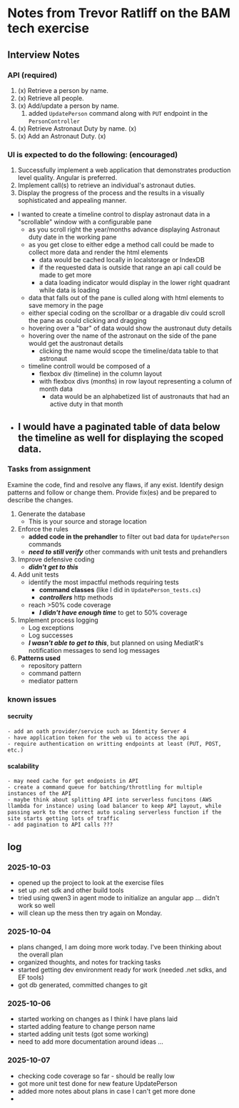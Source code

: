 # Notes from Trevor Ratliff on the BAM tech exercise

## Interview Notes

### API (required)

1. (x) Retrieve a person by name.
1. (x) Retrieve all people.
1. (x) Add/update a person by name.
	1. added `UpdatePerson` command along with `PUT` endpoint in the `PersonController`
1. (x) Retrieve Astronaut Duty by name. (x)
1. (x) Add an Astronaut Duty. (x)


### UI is expected to do the following: (encouraged)

1. Successfully implement a web application that demonstrates production level quality. Angular is preferred.
1. Implement call(s) to retrieve an individual's astronaut duties.
1. Display the progress of the process and the results in a visually sophisticated and appealing manner.

- I wanted to create a timeline control to display astronaut data in a "scrollable" window with a configurable pane
	- as you scroll right the year/months advance displaying Astronaut duty date in the working pane
	- as you get close to either edge a method call could be made to collect more data and render the html elements
		- data would be cached locally in localstorage or IndexDB
		- if the requested data is outside that range an api call could be made to get more
		- a data loading indicator would display in the lower right quadrant while data is loading
	- data that falls out of the pane is culled along with html elements to save memory in the page
	- either special coding on the scrollbar or a dragable div could scroll the pane as could clicking and dragging
	- hovering over a "bar" of data would show the austronaut duty details
	- hovering over the name of the astronaut on the side of the pane would get the austronaut details
		- clicking the name would scope the timeline/data table to that astronaut
	- timeline controll would be composed of a 
		- flexbox div (timeline) in the column layout 
		- with flexbox divs (months) in row layout representing a column of month data
			- data would be an alphabetized list of austronauts that had an active duty in that month
- I would have a paginated table of data below the timeline as well for displaying the scoped data.
	- 

### Tasks from assignment

Examine the code, find and resolve any flaws, if any exist. Identify design patterns and follow or change them. Provide fix(es) and be prepared to describe the changes.

1. Generate the database
    * This is your source and storage location
1. Enforce the rules
    - **added code in the prehandler** to filter out bad data for `UpdatePerson` commands
    - ___need to still verify___ other commands with unit tests and prehandlers
1. Improve defensive coding
    - ___didn't get to this___
1. Add unit tests
    * identify the most impactful methods requiring tests
        - **command classes** (like I did in `UpdatePerson_tests.cs`)
        - ___controllers___ http methods
    * reach >50% code coverage
        - ___I didn't have enough time___ to get to 50% coverage
1. Implement process logging
    * Log exceptions
    * Log successes
    - ___I wasn't able to get to this___, but planned on using MediatR's notification messages to send log messages
1. **Patterns used**
    - repository pattern
    - command pattern
    - mediator pattern


### known issues

#### secruity
	- add an oath provider/service such as Identity Server 4
	- have application token for the web ui to access the api
	- require authentication on writting endpoints at least (PUT, POST, etc.)

#### scalability
    - may need cache for get endpoints in API
    - create a command queue for batching/throttling for multiple instances of the API
    - maybe think about splitting API into serverless funcitons (AWS llambda for instance) using load balancer to keep API layout, while passing work to the correct auto scaling serverless function if the site starts getting lots of traffic
    - add pagination to API calls ???


## log

### 2025-10-03
- opened up the project to look at the exercise files
- set up .net sdk and other build tools
- tried using qwen3 in agent mode to initialize an angular app ... didn't work so well
- will clean up the mess then try again on Monday.

### 2025-10-04
- plans changed, I am doing more work today.  I've been thinking about the overall plan
- organized thoughts, and notes for tracking tasks
- started getting dev environment ready for work (needed .net sdks, and EF tools)
- got db generated, committed changes to git

### 2025-10-06
- started working on changes as I think I have plans laid
- started adding feature to change person name
- started adding unit tests (got some working)
- need to add more documentation around ideas ...

### 2025-10-07
- checking code coverage so far - should be really low
- got more unit test done for new feature UpdatePerson 
- added more notes about plans in case I can't get more done
- 